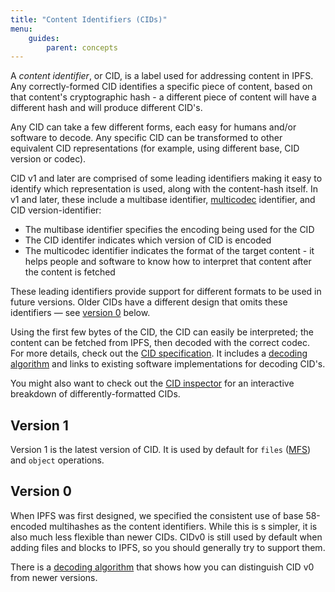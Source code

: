 ```yaml
---
title: "Content Identifiers (CIDs)"
menu:
    guides:
        parent: concepts
---
```


A *content identifier*, or CID, is a label used for addressing content in IPFS. Any correctly-formed CID identifies a specific piece of content, based on that content's cryptographic hash - a different piece of content will have a different hash and will produce different CID's.

Any CID can take a few different forms, each easy for humans and/or software to decode.  Any specific CID can be transformed to other equivalent CID representations (for example, using different base, CID version or codec).  

CID v1 and later are comprised of some leading identifiers making it easy to identify which representation is used, along with the content-hash itself. In v1 and later, these include a multibase identifier, [multicodec](https://github.com/multiformats/multicodec) identifier, and CID version-identifier:

 * The multibase identifier specifies the encoding being used for the CID
 * The CID identifer indicates which version of CID is encoded
 * The multicodec identifier indicates the format of the target content - it helps people and software to know how to interpret that content after the content is fetched

These leading identifiers provide support for different formats to be used in future versions.  Older CIDs have a different design that omits these identifiers — see [version 0](#version-0) below.

Using the first few bytes of the CID, the CID can easily be interpreted; the content can be fetched from IPFS, then decoded with the correct codec. For more details, check out the [CID specification](https://github.com/ipld/cid).  It includes a [decoding algorithm](https://github.com/ipld/cid/blob/ef1b2002394b15b1e6c26c30545fd485f2c4c138/README.md#decoding-algorithm) and links to existing software implementations for decoding CID's.

You might also want to check out the [CID inspector](http://cid-utils.ipfs.team/#zb2rhiVd5G2DSpnbYtty8NhYHeDvNkPxjSqA7YbDPuhdihj9L) for an interactive breakdown of differently-formatted CIDs.

## Version 1

Version 1 is the latest version of CID. It is used by default for `files` ([MFS](/concepts/mfs)) and `object` operations.

## Version 0

When IPFS was first designed, we specified the consistent use of base 58-encoded multihashes as the content identifiers.  While this is s simpler, it is also much less flexible than newer CIDs.  CIDv0 is still used by default when adding files and blocks to IPFS, so you should generally try to support them.

There is a [decoding algorithm](https://github.com/ipld/cid/blob/ef1b2002394b15b1e6c26c30545fd485f2c4c138/README.md#decoding-algorithm) that shows how you can distinguish CID v0 from newer versions.
